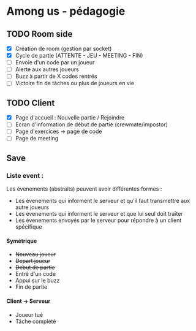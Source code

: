 # Among us - pédagogie

## TODO Room side
- [X] Création de room (gestion par socket)
- [X] Cycle de partie (ATTENTE - JEU - MEETING - FIN)
- [ ] Envoie d'un code par un joueur
- [ ] Alerte aux autres joueurs
- [ ] Buzz à partir de X codes rentrés
- [ ] Victoire fin de tâches ou plus de joueurs en vie

## TODO Client
- [X] Page d'accueil : Nouvelle partie / Rejoindre
- [ ] Ecran d'information de début de partie (crewmate/impostor)
- [ ] Page d'exercices -> page de code
- [ ] Page de meeting

## Save
### Liste event :
Les évenements (abstraits) peuvent avoir différentes formes :
- Les évenements qui informent le serveur et qu'il faut transmettre aux autre joueurs
- Les évenements qui informent le serveur et que lui seul doit traîter
- Les évenements envoyés par le serveur pour répondre à un client spécifique

#### Symétrique
- ~~Nouveau joueur~~
- ~~Depart joueur~~
- ~~Debut de partie~~
- Entré d'un code
- Appui sur le buzz
- Fin de partie
#### Client -> Serveur
- Joueur tué
- Tâche complété